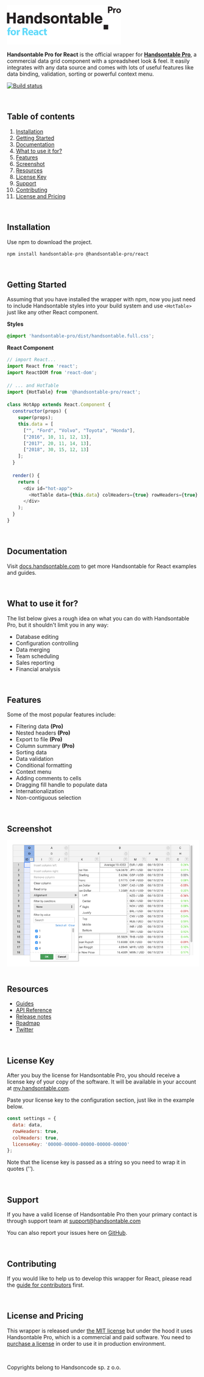 <img src="https://raw.githubusercontent.com/handsontable/static-files/master/Images/Logo/Handsontable/handsontable-pro-react.png" alt="Handsontable Pro for React" />

<br/>

**Handsontable Pro for React** is the official wrapper for [**Handsontable Pro**](//github.com/handsontable/handsontable-pro), a commercial data grid component with a spreadsheet look & feel. It easily integrates with any data source and comes with lots of useful features like data binding, validation, sorting or powerful context menu.

[![Build status](https://travis-ci.org/handsontable/react-handsontable.png?branch=master)](//travis-ci.org/handsontable/react-handsontable)

<br/>

## Table of contents

 1. [Installation](#installation)
 2. [Getting Started](#getting-started)
 3. [Documentation](#documentation)
 4. [What to use it for?](#what-to-use-it-for)
 5. [Features](#features)
 6. [Screenshot](#screenshot)
 7. [Resources](#resources)
 8. [License Key](#license-key)
 9. [Support](#support)
10. [Contributing](#contributing)
11. [License and Pricing](#license-and-pricing)

<br/>

## Installation
Use npm to download the project.
```bash
npm install handsontable-pro @handsontable-pro/react
```

<br/>

## Getting Started
Assuming that you have installed the wrapper with npm, now you just need to include Handsontable styles into your build system and use `<HotTable>` just like any other React component.

**Styles**
```css
@import 'handsontable-pro/dist/handsontable.full.css';
```

**React Component**
```js
// import React...
import React from 'react';
import ReactDOM from 'react-dom';

// ... and HotTable
import {HotTable} from '@handsontable-pro/react';

class HotApp extends React.Component {
  constructor(props) {
    super(props);
    this.data = [
      ["", "Ford", "Volvo", "Toyota", "Honda"],
      ["2016", 10, 11, 12, 13],
      ["2017", 20, 11, 14, 13],
      ["2018", 30, 15, 12, 13]
    ];
  }

  render() {
    return (
      <div id="hot-app">
        <HotTable data={this.data} colHeaders={true} rowHeaders={true} width="600" height="300" stretchH="all" />
      </div>
    );
  }
}
```

<br/>

## Documentation
Visit [docs.handsontable.com](https://docs.handsontable.com/react) to get more Handsontable for React examples and guides.

<br/>

## What to use it for?
The list below gives a rough idea on what you can do with Handsontable Pro, but it shouldn't limit you in any way:

- Database editing
- Configuration controlling
- Data merging
- Team scheduling
- Sales reporting
- Financial analysis

<br/>

## Features

Some of the most popular features include:

- Filtering data **(Pro)**
- Nested headers **(Pro)**
- Export to file **(Pro)**
- Column summary **(Pro)**
- Sorting data
- Data validation
- Conditional formatting
- Context menu
- Adding comments to cells
- Dragging fill handle to populate data
- Internationalization
- Non-contiguous selection

<br/>

## Screenshot
<div align="center">
<a href="//handsontable.com/examples">
<img src="https://raw.githubusercontent.com/handsontable/static-files/master/Images/Screenshots/handsontable-pro-showcase.png" align="center" alt="Handsontable Pro for React" />
</a>
</div>

<br/>

## Resources
- [Guides](//docs.handsontable.com/pro/react)
- [API Reference](//docs.handsontable.com/pro/Core.html)
- [Release notes](//github.com/handsontable/react-handsontable/releases)
- [Roadmap](//trello.com/b/PztR4hpj)
- [Twitter](//twitter.com/handsontable)

<br/>

## License Key

After you buy the license for Handsontable Pro, you should receive a license key of your copy of the software. It will be available in your account at [my.handsontable.com](//my.handsontable.com).

Paste your license key to the configuration section, just like in the example below.

```js
const settings = {
  data: data,
  rowHeaders: true,
  colHeaders: true,
  licenseKey: '00000-00000-00000-00000-00000'
};
```

Note that the license key is passed as a string so you need to wrap it in quotes ('').

<br/>

## Support
If you have a valid license of Handsontable Pro then your primary contact is through support team at [support@handsontable.com](mailto:support@handsontable.com)

You can also report your issues here on [GitHub](//github.com/handsontable/react-handsontable/issues).

<br/>

## Contributing
If you would like to help us to develop this wrapper for React, please read the [guide for contributors](//github.com/handsontable/react-handsontable/blob/master/CONTRIBUTING.md) first.

<br/>

## License and Pricing
This wrapper is released under [the MIT license](//github.com/handsontable/react-handsontable/blob/master/LICENSE) but under the hood it uses Handsontable Pro, which is a commercial and paid software. You need to [purchase a license](//handsontable.com/pricing) in order to use it in production environment.

<br/>

Copyrights belong to Handsoncode sp. z o.o.
